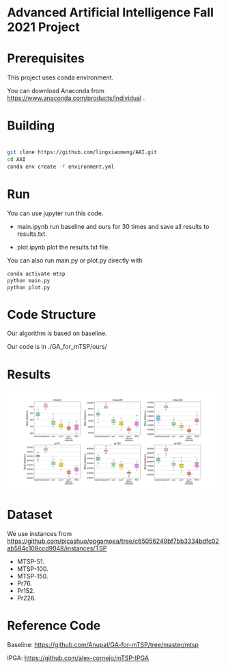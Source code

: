 # Advanced Artificial Intelligence Fall 2021 Project


# Prerequisites

This project uses conda environment.

You can download Anaconda from https://www.anaconda.com/products/individual .

# Building

```bash

git clone https://github.com/lingxiaomeng/AAI.git
cd AAI
conda env create -f environment.yml
```

# Run

You can use jupyter run this code.

- main.ipynb run baseline and ours for 30 times and save all results to results.txt.

- plot.ipynb plot the results.txt file.

You can also run main.py or plot.py directly with

```
conda activate mtsp
python main.py
python plot.py
```

# Code Structure

Our algorithm is based on baseline.

Our code is in ./GA_for_mTSP/ours/

# Results

![Comparsion](./Pictures/compare.png)



# Dataset

We use instances from https://github.com/picashuo/opgamoea/tree/c65056249bf7bb3334bdfc02ab584c108ccd9048/instances/TSP

- MTSP-51.
- MTSP-100.
- MTSP-150.
- Pr76.
- Pr152.
- Pr226.

# Reference Code

Baseline: https://github.com/Anupal/GA-for-mTSP/tree/master/mtsp

IPGA: https://github.com/alex-cornejo/mTSP-IPGA

